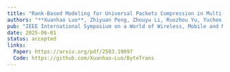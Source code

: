 ```yaml
---
title: "Rank-Based Modeling for Universal Packets Compression in Multi-Modal Communications"
authors: "**Xuanhao Luo**, Zhiyuan Peng, Zhouyu Li, Ruozhou Yu, Yuchen Liu"
pub: "IEEE International Symposium on a World of Wireless, Mobile and Multimedia Networks (WoWMoM)"
date: 2025-06-01
status: accepted
links:
  Paper: https://arxiv.org/pdf/2503.19097
  Code: https://github.com/Xuanhao-Luo/ByteTrans
---
```

